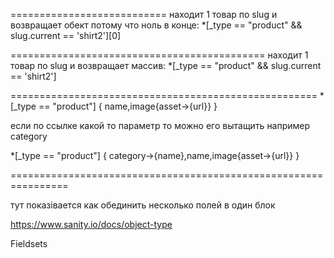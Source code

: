 ===========================
находит 1 товар по slug и возвращает обект потому что ноль в конце:
*[_type == "product" && slug.current == 'shirt2'][0]

============================================
находит 1 товар по slug и возвращает массив:
*[_type == "product" && slug.current == 'shirt2']

=====================================================
*[_type == "product"] {
      name,image{asset->{url}}
      }

если по ссылке какой то параметр  то можно его вытащить например category

*[_type == "product"] {
      category->{name},name,image{asset->{url}}
      }

================================================================

тут показівается как обединить несколько полей в один блок 

https://www.sanity.io/docs/object-type

Fieldsets